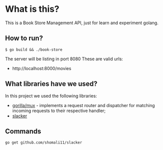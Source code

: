 # What is this?
This is a Book Store Management API, just for learn and experiment golang.

## How to run?
`$ go build && ./book-store`

The server will be listing in port 8080
These are valid urls:
- http://localhost:8000/movies

## What libraries have we used?
In this project we used the following libraries:
- [gorilla/mux](https://github.com/gorilla/mux) - implements a request router and dispatcher for matching incoming requests to their respective handler;
- [slacker](https://github.com/slack-io/slacker)

## Commands
`go get github.com/shomali11/slacker`
